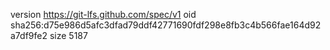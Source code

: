 version https://git-lfs.github.com/spec/v1
oid sha256:d75e986d5afc3dfad79ddf42771690fdf298e8fb3c4b566fae164d92a7df9fe2
size 5187
